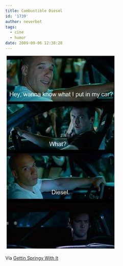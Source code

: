 ```yaml
---
title: Combustible Diesel
id: '1739'
author: neverbot
tags:
  - cine
  - humor
date: 2009-09-06 12:38:28
---
```


[![](./combustible-diesel/tumblr_koqydu57pG1qzxh7to1_500.jpg)](http://springintoaction.tumblr.com/post/168446821/diesel)

Vía [Gettin Springy With It](http://springintoaction.tumblr.com/post/168446821/diesel)